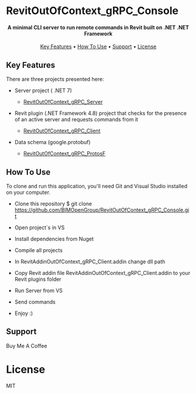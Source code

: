 # RevitOutOfContext_gRPC_Console
<h4 align="center">A minimal CLI server to run remote commands in Revit built on .NET .NET Framework</h4>

<p align="center">
  <a href="#key-features">Key Features</a> •
  <a href="#how-to-use">How To Use</a> •
  <a href="#related">Support</a> •
  <a href="#license">License</a>
</p>

## Key Features
There are three projects presented here:
* Server project ( .NET 7) 
  - [RevitOutOfContext_gRPC_Server](https://github.com/BIMOpenGroup/RevitOutOfContext_gRPC_Console/tree/master/RevitOutOfContext_gRPC_Server) 

* Revit plugin (.NET Framework 4.8) project that checks 
for the presence of an active server and requests commands from it
  - [RevitOutOfContext_gRPC_Client](https://github.com/BIMOpenGroup/RevitOutOfContext_gRPC_Console/tree/master/RevitOutOfContext_gRPC_Client)

* Data schema (google.protobuf)
  - [RevitOutOfContext_gRPC_ProtosF](RevitOutOfContext_gRPC_Protos/RevitOutOfContext_gRPC_ProtosF)

## How To Use
To clone and run this application, you'll need Git and Visual Studio installed on your computer.

* Clone this repository
$ git clone https://github.com/BIMOpenGroup/RevitOutOfContext_gRPC_Console.git

* Open project`s in VS

* Install dependencies from Nuget

* Compile all projects 

* In RevitAddinOutOfContext_gRPC_Client.addin change dll path 
 
* Copy Revit addin file RevitAddinOutOfContext_gRPC_Client.addin to your Revit plugins folder 

* Run Server from VS

* Send commands 

* Enjoy :)

## Support
Buy Me A Coffee

# License
MIT
